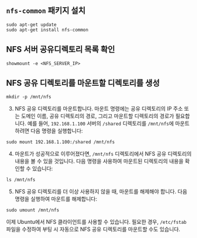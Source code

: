 
## `nfs-common` 패키지 설치

```
sudo apt-get update 
sudo apt-get install nfs-common
```

## NFS 서버 공유디렉토리 목록 확인

```
showmount -e <NFS_SERVER_IP>
```

## NFS 공유 디렉토리를 마운트할 디렉토리를 생성

```
mkdir -p /mnt/nfs
```

3. NFS 공유 디렉토리를 마운트합니다. 마운트 명령에는 공유 디렉토리의 IP 주소 또는 도메인 이름, 공유 디렉토리의 경로, 그리고 마운트할 디렉토리의 경로가 필요합니다. 예를 들어, `192.168.1.100` 서버의 `/shared` 디렉토리를 `/mnt/nfs`에 마운트하려면 다음 명령을 실행합니다:

```
sudo mount 192.168.1.100:/shared /mnt/nfs
```

4. 마운트가 성공적으로 이루어졌다면, `/mnt/nfs` 디렉토리에서 NFS 공유 디렉토리의 내용을 볼 수 있을 것입니다. 다음 명령을 사용하여 마운트된 디렉토리의 내용을 확인할 수 있습니다:

```
ls /mnt/nfs
```


5. NFS 공유 디렉토리를 더 이상 사용하지 않을 때, 마운트를 해제해야 합니다. 다음 명령을 실행하여 마운트를 해제합니다:

```
sudo umount /mnt/nfs
```

이제 Ubuntu에서 NFS 클라이언트를 사용할 수 있습니다. 필요한 경우, `/etc/fstab` 파일을 수정하여 부팅 시 자동으로 NFS 공유 디렉토리를 마운트할 수도 있습니다.